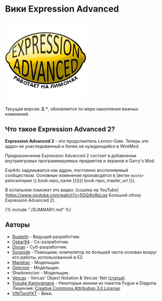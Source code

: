 # Вики Expression Advanced

![](images/ea-logo.png)

Текущая версия: **2.\***, обновляется по мере накопления важных изменений.

## Что такое Expression Advanced 2?

**Expression Advanced 2** - это продолжитель Lemon-Gate. Теперь это аддон не унаследованный и более не нуждающийся в WireMod.

Предназначение Expression Advanced 2 состоит в добавлении внутриигровых программируемых предметов и экранов в Garry's Mod.

ExpAdv задумывался как аддон, постоянно восполняемый сообществом. Основные изменения производятся в [ветке `master` репозитория {{ book.repo_name }}]({{ book.repo_master_url }}).

В остальном поможет это видео: [ссылка на YouTube](https://www.youtube.com/watch?v=5GQ4ls8pLqg Большой обзор Expression Advanced 2).

{% include "./SUMMARY.md" %}

## Авторы

- [Rusketh](http://github.com/Rusketh) - Ведущий разработчик.
- [Oskar94](http://github.com/oskar94) - Со-разработчик.
- [Divran](https://github.com/Divran) - Суб-разработчик.
- [Syranide](https://github.com/syranide) - Помощник; компилятор по большей части основан вокруг его работы, использованной в E2.
- [Mandrac](https://github.com/mandrac) - Модельщик.
- [Omicron](https://github.com/OmicroNiuM) - Модельщик.
- Shadowscion - Модельщик.
- [Vercas](https://github.com/vercas) - Vercas' Object Notation & Vercas' Net ([статья](http://www.facepunch.com/showthread.php?t=1194008)).
- [Yusuke Kamiyamane](http://p.yusukekamiyamane.com/) - Некоторые иконки из пакетов Fugue и Diagona. Лицензия: [Creative Commons Attribution 3.0 License](http://creativecommons.org/licenses/by/3.0/).
- [VINTproYKT](https://github.com/VINTproYKT) - Вики.